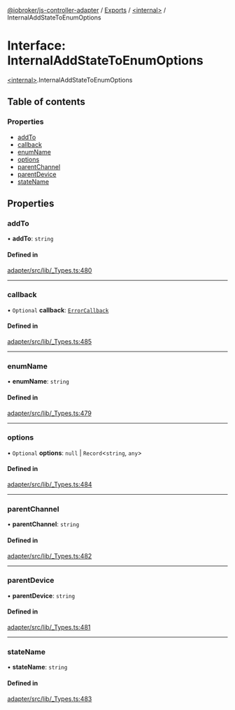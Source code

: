 [@iobroker/js-controller-adapter](../README.md) / [Exports](../modules.md) / [\<internal\>](../modules/internal_.md) / InternalAddStateToEnumOptions

# Interface: InternalAddStateToEnumOptions

[\<internal\>](../modules/internal_.md).InternalAddStateToEnumOptions

## Table of contents

### Properties

- [addTo](internal_.InternalAddStateToEnumOptions.md#addto)
- [callback](internal_.InternalAddStateToEnumOptions.md#callback)
- [enumName](internal_.InternalAddStateToEnumOptions.md#enumname)
- [options](internal_.InternalAddStateToEnumOptions.md#options)
- [parentChannel](internal_.InternalAddStateToEnumOptions.md#parentchannel)
- [parentDevice](internal_.InternalAddStateToEnumOptions.md#parentdevice)
- [stateName](internal_.InternalAddStateToEnumOptions.md#statename)

## Properties

### addTo

• **addTo**: `string`

#### Defined in

[adapter/src/lib/_Types.ts:480](https://github.com/ioBroker/ioBroker.js-controller/blob/a0e0bc1d/packages/adapter/src/lib/_Types.ts#L480)

___

### callback

• `Optional` **callback**: [`ErrorCallback`](../modules/internal_.md#errorcallback)

#### Defined in

[adapter/src/lib/_Types.ts:485](https://github.com/ioBroker/ioBroker.js-controller/blob/a0e0bc1d/packages/adapter/src/lib/_Types.ts#L485)

___

### enumName

• **enumName**: `string`

#### Defined in

[adapter/src/lib/_Types.ts:479](https://github.com/ioBroker/ioBroker.js-controller/blob/a0e0bc1d/packages/adapter/src/lib/_Types.ts#L479)

___

### options

• `Optional` **options**: ``null`` \| `Record`\<`string`, `any`\>

#### Defined in

[adapter/src/lib/_Types.ts:484](https://github.com/ioBroker/ioBroker.js-controller/blob/a0e0bc1d/packages/adapter/src/lib/_Types.ts#L484)

___

### parentChannel

• **parentChannel**: `string`

#### Defined in

[adapter/src/lib/_Types.ts:482](https://github.com/ioBroker/ioBroker.js-controller/blob/a0e0bc1d/packages/adapter/src/lib/_Types.ts#L482)

___

### parentDevice

• **parentDevice**: `string`

#### Defined in

[adapter/src/lib/_Types.ts:481](https://github.com/ioBroker/ioBroker.js-controller/blob/a0e0bc1d/packages/adapter/src/lib/_Types.ts#L481)

___

### stateName

• **stateName**: `string`

#### Defined in

[adapter/src/lib/_Types.ts:483](https://github.com/ioBroker/ioBroker.js-controller/blob/a0e0bc1d/packages/adapter/src/lib/_Types.ts#L483)
